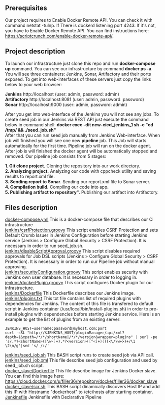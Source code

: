 ## Prerequisites
Our project requires to Enable Docker Remote API. You can check it with command netstat -tulnp. If There
is dockerd listening port 4243. If it's not, you have to Enable Docker Remote API. You can find instructions here: https://scriptcrunch.com/enable-docker-remote-api/.

## Project description
To launch our infrastructure just clone this repo and run **docker-compose up** command. You can see our infrastructure by command **docker ps -a**. You will see three containers: Jenkins, Sonar, Artifactory and their ports exposed. To get into web-interfaces of these servers just copy the links below to your web browser:

**Jenkins** 		http://localhost	(user: admin, password: admin)  
**Artifactory**		http://localhost:8081	(user: admin, password: password)  
**Sonar** 		http://localhost:9000	(user: admin, password: admin)

After you get into web-interface of the Jenkins you will not see any jobs. To create seed job in our Jenkins via REST API just execute the command below in command shell:
**docker exec -dit new-cicd_jenkins_1 sh -c "cd /tmp/ && ./seed_job.sh"**  
After that you can run seed job manually from Jenkins Web-interface. When job will finished you will see one new **pipeline** job. This Job will starts automatically for the first time. Pipeline job will run on the docker agent. After job is will finished the docker agent will be automatically stopped and removed.
Our pipeline job consists from 5 stages:

**1. Git clone project.** Cloning the repository into our work directory.  
**2. Analyzing project.** Analyzing our code with cppcheck utility and saving results to report.xml file.  
**3. Sending report to Sonar**. Sending our report.xml file to Sonar server.  
**4. Compilation build.** Compiling our code into app.  
**5. Publishing artifact to repository".** Publishing our artifact into Artifactory.  

## Files description
[docker-compose.yml](docker-compose.yml) This is a docker-compose file that describes our CI infrastructure  
[jenkins/csrfProtection.groovy](jenkins/csrfProtection.groovy) This script enables CSRF Protection and sets Default Crumb Issuer in Jenkins Configuration before starting Jenkins service (Jenkins > Configure Global Security > CSRF Protection). It is necessary in order to run seed_job.sh.  
[jenkins/disableScriptApproval.groovy](jenkins/disableScriptApproval.groovy) This script disables required approvals for Job DSL scripts (Jenkins > Configure Global Security > CSRF Protection). It is necessary in order to run our Pipeline job without manual approving.  
[jenkins/securityConfiguration.groovy](jenkins/securityConfiguration.groovy) This script enables security with Jenkins own user database. It is necessary in order to logging in.  
[jenkins/dockerPlugin.groovy](jenkins/dockerPlugin.groovy) This script configures Docker plugin for our infrastructure.  
[jenkins/Dockerfile](jenkins/Dockerfile) This Dockerfile describes our Jenkins image.  
[jenkins/plugins.txt](jenkins/plugins.txt) This txt file contains list of required plugins with dependencies for Jenkins. The content of this file is transfered to default script in Jenkins container (/usr/local/bin/install-plugins.sh) in order to pre-install plugins with dependencies before starting Jenkins service. Here is an example to get the list of plugins from an existing server:
```
JENKINS_HOST=username:password@myhost.com:port
curl -sSL "http://$JENKINS_HOST/pluginManager/api/xml?depth=1&xpath=/*/*/shortName|/*/*/version&wrapper=plugins" | perl -pe 's/.*?<shortName>([\w-]+).*?<version>([^<]+)()(<\/\w+>)+/\1 \2\n/g'|sed 's/ /:/'
```  
[jenkins/seed_job.sh](jenkins/seed_job.sh) This BASH script runs to create seed job via API call.  
[jenkins/seed_job.xml](jenkins/seed_job.xml) This file describe seed job configuration and used by seed_job.sh script.  
[docker_slave/Dockerfile](docker_slave/Dockerfile) This file describe image for Jenkins Docker slave. You can find this image here: https://cloud.docker.com/u/filler36/repository/docker/filler36/docker_slave
[docker_slave/scr.sh](docker_slave/scr.sh) This BASH script dinamically discovers Host IP and add this IP with Hostname "dockerhost" to /etc/hosts after starting container.  
[Jenkinsfile](Jenkinsfile)  Jenkinsfile with Declarative Pipeline
